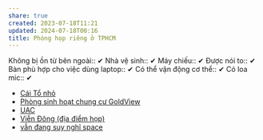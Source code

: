```yaml
---
share: true
created: 2023-07-18T11:21
updated: 2024-07-18T00:16
title: Phòng họp riêng ở TPHCM
---
```

Không bị ồn từ bên ngoài:: ✔
Nhà vệ sinh:: ✔
Máy chiếu:: ✔
Được nói to:: ✔
Bàn phù hợp cho việc dùng laptop:: ✔
Có thể vận động cơ thể:: ✔
Có loa mic:: ✔

- [Cái Tổ nhỏ](./C%C3%A1i%20T%E1%BB%95%20nh%E1%BB%8F.md)
- [Phòng sinh hoạt chung cư GoldView](./Ph%C3%B2ng%20sinh%20ho%E1%BA%A1t%20chung%20c%C6%B0%20GoldView.md)
- [UAC](./UAC.md)
- [Viễn Đông (địa điểm họp)](./Vi%E1%BB%85n%20%C4%90%C3%B4ng%20(%C4%91%E1%BB%8Ba%20%C4%91i%E1%BB%83m%20h%E1%BB%8Dp).md)
- [vẫn đang suy nghĩ space](./v%E1%BA%ABn%20%C4%91ang%20suy%20ngh%C4%A9%20space.md)

